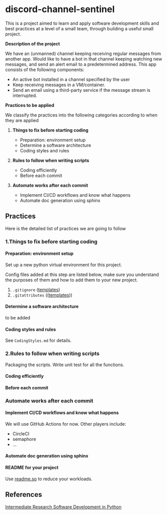 # discord-channel-sentinel

This is a project aimed to learn and apply software development skills and best practices at a level of a small team, through building a useful small project.

**Description of the project**

We have an (unmanned) channel keeping receiving regular messages from another app. Would like to have a bot in that channel keeping watching new messages, and send an alert email to a predetermined address. This app consists of the following components:

* An active bot installed in a channel specified by the user
* Keep receiving messages in a VM/container.
* Send an email using a third-party service if the message stream is interrupted.

**Practices to be applied**

We classify the practices into the following categories according to when they are applied

1. **Things to fix before starting coding**

    * Preparation: environment setup
    * Determine a software architecture
    * Coding styles and rules

2. **Rules to follow when writing scripts**

    * Coding efficiently
    * Before each commit

3. **Automate works after each commit**

    * Implement CI/CD workflows and know what happens
    * Automate doc generation using sphinx


## Practices
Here is the detailed list of practices we are going to follow

### 1.Things to fix before starting coding

#### Preparation: environment setup
Set up a new python virtual environment for this project.

Config files added at this step are listed below, make sure you
understand the purposes of them and how to add them to your new project.

1. `.gitignore` ([templates](https://github.com/github/gitignore))
2. `.gitattributes` (([templates](https://github.com/alexkaratarakis/gitattributes)))

#### Determine a software architecture

to be added

#### Coding styles and rules

See `CodingStyles.md` for details.
 

### 2.Rules to follow when writing scripts

Packaging the scripts.
Write unit test for all the functions.

#### Coding efficiently

#### Before each commit

### Automate works after each commit

#### Implement CI/CD workflows and know what happens
We will use GitHub Actions for now. Other players include:
* CircleCI
* semaphore
* ...

#### Automate doc generation using sphinx


#### README for your project

Use [readme.so](readme.so) to reduce your workloads.


## References
[Intermediate Research Software Development in Python](https://carpentries-incubator.github.io/python-intermediate-development/)
